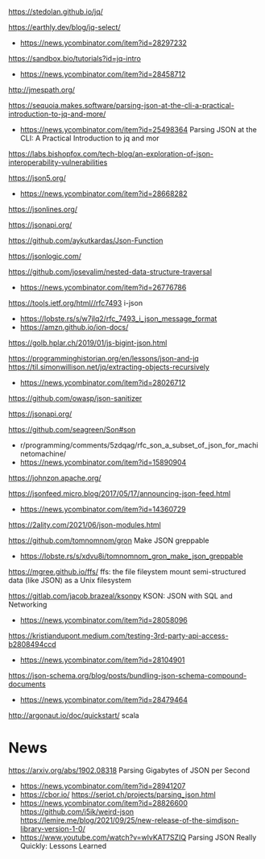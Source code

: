 https://stedolan.github.io/jq/

https://earthly.dev/blog/jq-select/
* https://news.ycombinator.com/item?id=28297232

https://sandbox.bio/tutorials?id=jq-intro
* https://news.ycombinator.com/item?id=28458712

http://jmespath.org/

https://sequoia.makes.software/parsing-json-at-the-cli-a-practical-introduction-to-jq-and-more/
 *  https://news.ycombinator.com/item?id=25498364 Parsing JSON at the CLI: A Practical Introduction to jq and mor

https://labs.bishopfox.com/tech-blog/an-exploration-of-json-interoperability-vulnerabilities

https://json5.org/
* https://news.ycombinator.com/item?id=28668282

https://jsonlines.org/

https://jsonapi.org/

https://github.com/aykutkardas/Json-Function

https://jsonlogic.com/

https://github.com/josevalim/nested-data-structure-traversal
* https://news.ycombinator.com/item?id=26776786

https://tools.ietf.org/html//rfc7493 i-json
* https://lobste.rs/s/w7jlq2/rfc_7493_i_json_message_format
* https://amzn.github.io/ion-docs/

https://golb.hplar.ch/2019/01/js-bigint-json.html

https://programminghistorian.org/en/lessons/json-and-jq
https://til.simonwillison.net/jq/extracting-objects-recursively
* https://news.ycombinator.com/item?id=28026712

https://github.com/owasp/json-sanitizer

https://jsonapi.org/

https://github.com/seagreen/Son#son
* r/programming/comments/5zdqag/rfc_son_a_subset_of_json_for_machinetomachine/
* https://news.ycombinator.com/item?id=15890904

https://johnzon.apache.org/

https://jsonfeed.micro.blog/2017/05/17/announcing-json-feed.html
* https://news.ycombinator.com/item?id=14360729

https://2ality.com/2021/06/json-modules.html

https://github.com/tomnomnom/gron Make JSON greppable
* https://lobste.rs/s/xdvu8i/tomnomnom_gron_make_json_greppable

https://mgree.github.io/ffs/
ffs: the file fileystem
mount semi-structured data (like JSON) as a Unix filesystem

https://gitlab.com/jacob.brazeal/ksonpy KSON: JSON with SQL and Networking
* https://news.ycombinator.com/item?id=28058096

https://kristiandupont.medium.com/testing-3rd-party-api-access-b2808494ccd
* https://news.ycombinator.com/item?id=28104901

https://json-schema.org/blog/posts/bundling-json-schema-compound-documents
* https://news.ycombinator.com/item?id=28479464

http://argonaut.io/doc/quickstart/ scala

# News
https://arxiv.org/abs/1902.08318 Parsing Gigabytes of JSON per Second
* https://news.ycombinator.com/item?id=28941207
* https://cbor.io/
https://seriot.ch/projects/parsing_json.html
* https://news.ycombinator.com/item?id=28826600
https://github.com/i5ik/weird-json
https://lemire.me/blog/2021/09/25/new-release-of-the-simdjson-library-version-1-0/
* https://www.youtube.com/watch?v=wlvKAT7SZIQ Parsing JSON Really Quickly: Lessons Learned




